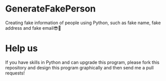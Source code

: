 # GenerateFakePerson
Creating fake information of people using Python, such as fake name, fake address and fake email😎💚

# Help us
If you have skills in Python and can upgrade this program, please fork this repository and design this program graphically and then send me a pull requests!
